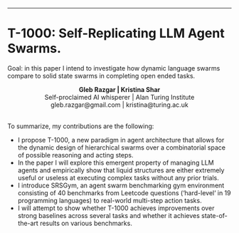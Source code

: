 ---
# T-1000: Self-Replicating LLM Agent Swarms.
Goal: in this paper I intend to investigate how dynamic language swarms compare to solid state swarms in completing open ended tasks.

<div align="center">
	<strong>Gleb Razgar | Kristina Shar</strong><br> 
</div>
<div align="center">
	Self-proclaimed AI whisperer  | Alan Turing Institute
</div>
<div align="center">
	gleb.razgar@gmail.com  | kristina@turing.ac.uk
</div><br>


To summarize, my contributions are the following:
- I propose T-1000, a new paradigm in agent architecture that allows for the dynamic design of hierarchical swarms over a combinatorial space of possible reasoning and acting steps.
- In the paper I will explore this emergent property of managing LLM agents and empirically show that liquid structures are either extremely useful or useless at executing complex tasks without any prior trials.
- I introduce SRSGym, an agent swarm benchmarking gym environment consisting of 40 benchmarks from Leetcode questions (‘hard-level‘ in 19 programming languages) to real-world multi-step action tasks.
- I will attempt to show whether T-1000 achieves improvements over strong baselines across several tasks and whether it achieves state-of-the-art results on various benchmarks.
